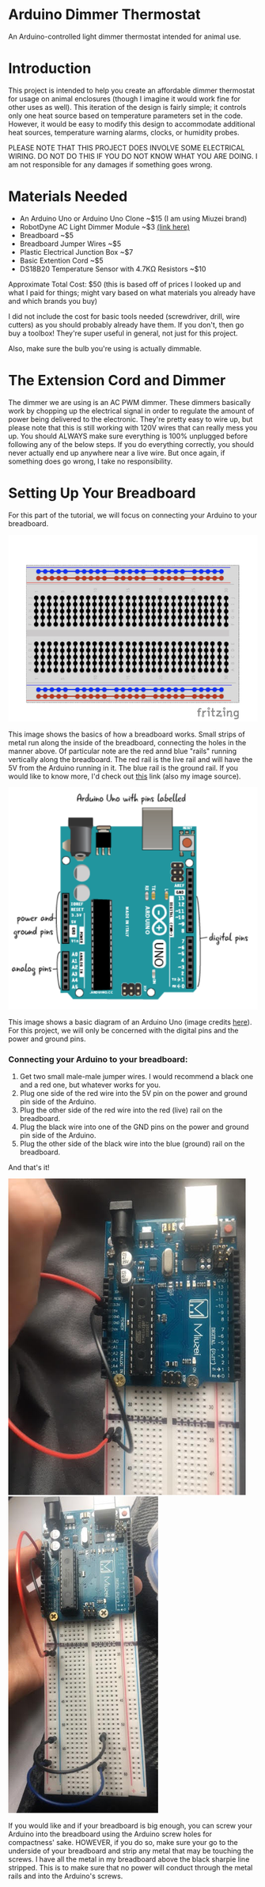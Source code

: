 # Arduino Dimmer Thermostat
An Arduino-controlled light dimmer thermostat intended for animal use.
# Introduction
This project is intended to help you create an affordable dimmer thermostat for usage on animal enclosures (though I imagine it would work fine for other uses as well). This iteration of the design is fairly simple; it controls only one heat source based on temperature parameters set in the code. However, it would be easy to modify this design to accommodate additional heat sources, temperature warning alarms, clocks, or humidity probes. 

PLEASE NOTE THAT THIS PROJECT DOES INVOLVE SOME ELECTRICAL WIRING. DO NOT DO THIS IF YOU DO NOT KNOW WHAT YOU ARE DOING. I am not responsible for any damages if something goes wrong.
# Materials Needed
- An Arduino Uno or Arduino Uno Clone ~$15 (I am using Miuzei brand)
- RobotDyne AC Light Dimmer Module ~$3 [(link here)](https://robotdyn.com/ac-light-dimmer-module-1-channel-3-3v-5v-logic-ac-50-60hz-220v-110v.html)
- Breadboard ~$5
- Breadboard Jumper Wires ~$5
- Plastic Electrical Junction Box ~$7
- Basic Extention Cord ~$5
- DS18B20 Temperature Sensor with 4.7KΩ Resistors ~$10

Approximate Total Cost: $50 (this is based off of prices I looked up and what I paid for things; might vary based on what materials you already have and which brands you buy)

I did not include the cost for basic tools needed (screwdriver, drill, wire cutters) as you should probably already have them. If you don't, then go buy a toolbox! They're super useful in general, not just for this project.

Also, make sure the bulb you're using is actually dimmable. 
# The Extension Cord and Dimmer
The dimmer we are using is an AC PWM dimmer. These dimmers basically work by chopping up the electrical signal in order to regulate the amount of power being delivered to the electronic. They're pretty easy to wire up, but please note that this is still working with 120V wires that can really mess you up. You should ALWAYS make sure everything is 100% unplugged before following any of the below steps. If you do everything correctly, you should never actually end up anywhere near a live wire. But once again, if something does go wrong, I take no responsibility. 
# Setting Up Your Breadboard
For this part of the tutorial, we will focus on connecting your Arduino to your breadboard. 

![](images/Breadboard_Anno.jpeg)

This image shows the basics of how a breadboard works. Small strips of metal run along the inside of the breadboard, connecting the holes in the manner above. Of particular note are the red annd blue "rails" running vertically along the breadboard. The red rail is the live rail and will have the 5V from the Arduino running in it. The blue rail is the ground rail. If you would like to know more, I'd check out [this](https://magpi.raspberrypi.org/articles/breadboard-tutorial) link (also my image source).

![](images/arduino.PNG)

This image shows a basic diagram of an Arduino Uno (image credits [here](http://arduinotogo.com/2016/09/09/chapter-3-arduino-schematic/)). For this project, we will only be concerned with the digital pins and the power and ground pins. 

### Connecting your Arduino to your breadboard:
1. Get two small male-male jumper wires. I would recommend a black one and a red one, but whatever works for you.
2. Plug one side of the red wire into the 5V pin on the power and ground pin side of the Arduino. 
3. Plug the other side of the red wire into the red (live) rail on the breadboard.
4. Plug the black wire into one of the GND pins on the power and ground pin side of the Arduino.
5. Plug the other side of the black wire into the blue (ground) rail on the breadboard.

And that's it!

![](images/breadboard_r.jpg) ![](images/breadboard2_r.jpg)

If you would like and if your breadboard is big enough, you can screw your Arduino into the breadboard using the Arduino screw holes for compactness' sake. HOWEVER, if you do so, make sure your go to the underside of your breadboard and strip any metal that may be touching the screws. I have all the metal in my breadboard above the black sharpie line stripped. This is to make sure that no power will conduct through the metal rails and into the Arduino's screws.


